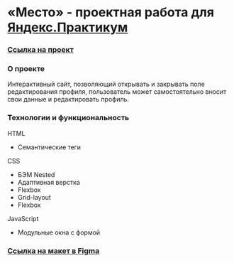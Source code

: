# «Место» - проектная работа для [Яндекс.Практикум](https://practicum.yandex.ru/ "Яндекс Практикум!")


### [Ссылка на проект](https://agolubtsova.github.io/mesto/)


### О проекте

Интерактивный сайт, позволяющий открывать и закрывать поле редактирования профиля, пользователь может самостоятельно вносит свои данные и редактировать профиль. 


### Технологии и функциональность

HTML
* Семантические теги

CSS
* БЭМ Nested
* Адаптивная верстка 
* Flexbox
* Grid-layout
* Flexbox

JavaScript
* Модульные окна с формой

### [Ссылка на макет в Figma](https://www.figma.com/file/2cn9N9jSkmxD84oJik7xL7/JavaScript.-Sprint-4?node-id=0%3A1)
